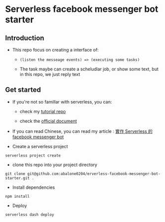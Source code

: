# Serverless facebook messenger bot starter

## Introduction

- This repo focus on creating a interface of:

    - `(listen the messeage events) => (executing some tasks)`

    - The task maybe can create a scheludlar job, or show some text, but in this repo, we just reply text

## Get started

- If you're not so famillar with serverless, you can:

    - check my [tutorial repo ](https://github.com/abalone0204/serverless-demo-with-dynamodb-node)

    - check the [official document](docs.serverless.com)

- If you can read Chinese, you can read my article : [實作 Serverless 的 facebook messenger bot](http://abalone0204.github.io/2016/05/29/sls-fb-bot)

- Create a serverless project

```
serverless project create
```

- clone this repo into your project directory

```
git clone git@github.com:abalone0204/erverless-facebook-messenger-bot-starter.git .
```

- Install dependencies

```
npm install
```

- Deploy

```
serverless dash deploy
```

